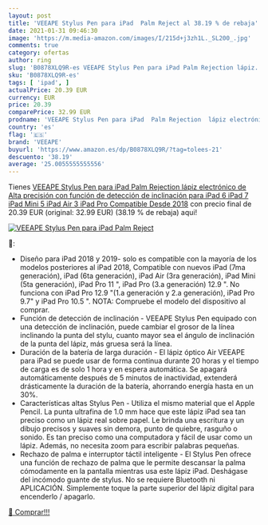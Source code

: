 ```yaml
---
layout: post
title: 'VEEAPE Stylus Pen para iPad  Palm Reject al 38.19 % de rebaja'
date: 2021-01-31 09:46:30
image: 'https://m.media-amazon.com/images/I/215d+j3zh1L._SL200_.jpg'
comments: true
category: ofertas
author: ring
slug: 'B0878XLQ9R-es VEEAPE Stylus Pen para iPad Palm Rejection lápiz...'
sku: 'B0878XLQ9R-es'
tags: [ 'ipad', ]
actualPrice: 20.39 EUR
currency: EUR
price: 20.39
comparePrice: 32.99 EUR
prodname: 'VEEAPE Stylus Pen para iPad  Palm Rejection  lápiz electrónico de Alta precisión con función de detección de inclinación para iPad 6  iPad 7  iPad Mini 5  iPad Air 3  iPad Pro  Compatible Desde 2018'
country: 'es'
flag: '🇪🇸'
brand: 'VEEAPE'
buyurl: 'https://www.amazon.es/dp/B0878XLQ9R/?tag=tolees-21'
descuento: '38.19'
average: '25.0055555555556'
---
```


Tienes [VEEAPE Stylus Pen para iPad  Palm Rejection  lápiz electrónico de Alta precisión con función de detección de inclinación para iPad 6  iPad 7  iPad Mini 5  iPad Air 3  iPad Pro  Compatible Desde 2018](https://www.amazon.es/dp/B0878XLQ9R/?tag=tolees-21) con precio final de  20.39 EUR (original: 32.99 EUR) (38.19 %  de rebaja) aqui!

[![VEEAPE Stylus Pen para iPad  Palm Reject](https://m.media-amazon.com/images/I/215d+j3zh1L._SL200_.jpg)](https://www.amazon.es/dp/B0878XLQ9R/?tag=tolees-21)

🔎:

- Diseño para iPad 2018 y 2019- solo es compatible con la mayoría de los modelos posteriores al iPad 2018, Compatible con nuevos iPad (7ma generación), iPad (6ta generación), iPad Air (3ra generación), iPad Mini (5ta generación), iPad Pro 11 ", iPad Pro (3.a generación) 12.9 ". No funciona con iPad Pro 12.9 "(1.a generación y 2.a generación), iPad Pro 9.7" y iPad Pro 10.5 ". NOTA: Compruebe el modelo del dispositivo al comprar.
- Función de detección de inclinación - VEEAPE Stylus Pen equipado con una detección de inclinación, puede cambiar el grosor de la línea inclinando la punta del stylu, cuanto mayor sea el ángulo de inclinación de la punta del lápiz, más gruesa será la línea.
- Duración de la batería de larga duración - El lápiz óptico Air VEEAPE para iPad se puede usar de forma continua durante 20 horas y el tiempo de carga es de solo 1 hora y en espera automática. Se apagará automáticamente después de 5 minutos de inactividad, extenderá drásticamente la duración de la batería, ahorrando energía hasta en un 30%.
- Características altas Stylus Pen - Utiliza el mismo material que el Apple Pencil. La punta ultrafina de 1.0 mm hace que este lápiz iPad sea tan preciso como un lápiz real sobre papel. Le brinda una escritura y un dibujo precisos y suaves sin demora, punto de quiebre, rasguño o sonido. Es tan preciso como una computadora y fácil de usar como un lápiz. Además, no necesita zoom para escribir palabras pequeñas.
- Rechazo de palma e interruptor táctil inteligente - El Stylus Pen ofrece una función de rechazo de palma que le permite descansar la palma cómodamente en la pantalla mientras usa este lápiz iPad. Deshágase del incómodo guante de stylus. No se requiere Bluetooth ni APLICACIÓN. Simplemente toque la parte superior del lápiz digital para encenderlo / apagarlo.

[🛒 Comprar!!!](https://www.amazon.es/dp/B0878XLQ9R/?tag=tolees-21)
